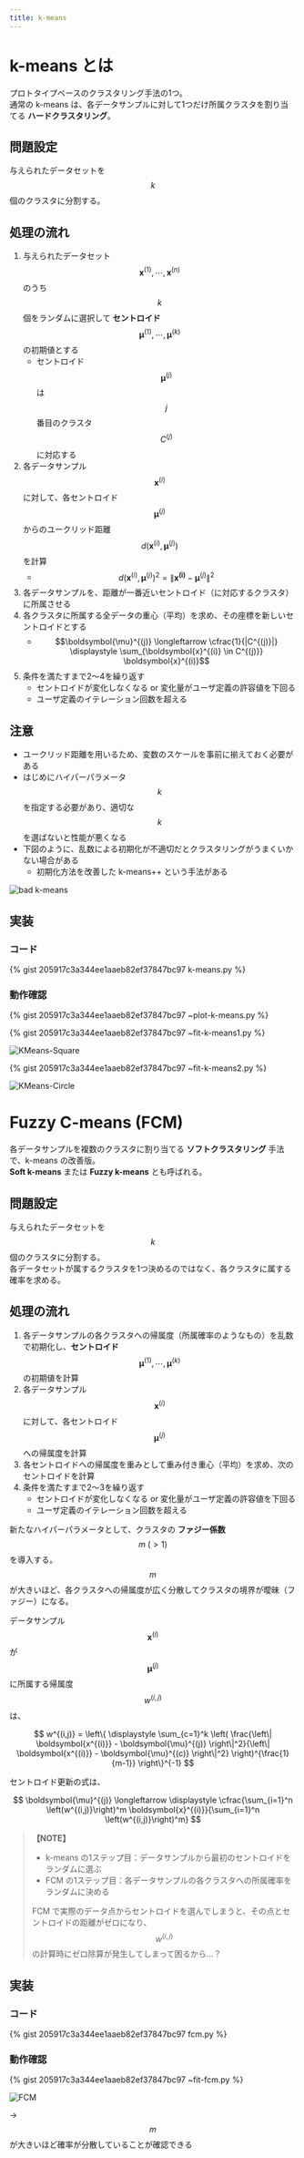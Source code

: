 ```yaml
---
title: k-means
---
```


# k-means とは

プロトタイプベースのクラスタリング手法の1つ。  
通常の k-means は、各データサンプルに対して1つだけ所属クラスタを割り当てる **ハードクラスタリング**。

## 問題設定

与えられたデータセットを $$k$$ 個のクラスタに分割する。


## 処理の流れ

1. 与えられたデータセット $$\boldsymbol{x}^{(1)}, \cdots, \boldsymbol{x}^{(n)}$$ のうち $$k$$ 個をランダムに選択して **セントロイド** $$\boldsymbol{\mu}^{(1)}, \cdots, \boldsymbol{\mu}^{(k)}$$ の初期値とする
    - セントロイド $$\boldsymbol{\mu}^{(j)}$$ は $$j$$ 番目のクラスタ $$C^{(j)}$$ に対応する
2. 各データサンプル $$\boldsymbol{x}^{(i)}$$ に対して、各セントロイド $$\boldsymbol{\mu}^{(j)}$$ からのユークリッド距離 $$d\left(\boldsymbol{x}^{(i)}, \boldsymbol{\mu}^{(j)}\right)$$ を計算
    - $$d\left(\boldsymbol{x}^{(i)}, \boldsymbol{\mu}^{(j)}\right)^2 = \left\| \boldsymbol{x^{(i)}} - \boldsymbol{\mu}^{(j)} \right\|^2$$
3. 各データサンプルを、距離が一番近いセントロイド（に対応するクラスタ）に所属させる
4. 各クラスタに所属する全データの重心（平均）を求め、その座標を新しいセントロイドとする
    - $$\boldsymbol{\mu}^{(j)} \longleftarrow \cfrac{1}{|C^{(j)}|} \displaystyle \sum_{\boldsymbol{x}^{(i)} \in C^{(j)}} \boldsymbol{x}^{(i)}$$
5. 条件を満たすまで2〜4を繰り返す
    - セントロイドが変化しなくなる or 変化量がユーザ定義の許容値を下回る
    - ユーザ定義のイテレーション回数を超える


## 注意

- ユークリッド距離を用いるため、変数のスケールを事前に揃えておく必要がある
- はじめにハイパーパラメータ $$k$$ を指定する必要があり、適切な $$k$$ を選ばないと性能が悪くなる
- 下図のように、乱数による初期化が不適切だとクラスタリングがうまくいかない場合がある
  - 初期化方法を改善した k-means++ という手法がある

![bad k-means](https://user-images.githubusercontent.com/13412823/81996885-3ad5d680-9689-11ea-834b-06be4d843a45.png)


## 実装

### コード

{% gist 205917c3a344ee1aaeb82ef37847bc97 k-means.py %}

### 動作確認

{% gist 205917c3a344ee1aaeb82ef37847bc97 ~plot-k-means.py %}

{% gist 205917c3a344ee1aaeb82ef37847bc97 ~fit-k-means1.py %}

![KMeans-Square](https://user-images.githubusercontent.com/13412823/81466745-dc36d580-920e-11ea-9240-cbc8ffc8db5f.png)

{% gist 205917c3a344ee1aaeb82ef37847bc97 ~fit-k-means2.py %}

![KMeans-Circle](https://user-images.githubusercontent.com/13412823/81466743-da6d1200-920e-11ea-857d-b2ce48cf3117.png)


# Fuzzy C-means (FCM)

各データサンプルを複数のクラスタに割り当てる **ソフトクラスタリング** 手法で、k-means の改善版。  
**Soft k-means** または **Fuzzy k-means** とも呼ばれる。

## 問題設定

与えられたデータセットを $$k$$ 個のクラスタに分割する。  
各データセットが属するクラスタを1つ決めるのではなく、各クラスタに属する確率を求める。

## 処理の流れ

1. 各データサンプルの各クラスタへの帰属度（所属確率のようなもの）を乱数で初期化し、**セントロイド** $$\boldsymbol{\mu}^{(1)}, \cdots, \boldsymbol{\mu}^{(k)}$$ の初期値を計算
2. 各データサンプル $$\boldsymbol{x}^{(i)}$$ に対して、各セントロイド $$\boldsymbol{\mu}^{(j)}$$ への帰属度を計算
3. 各セントロイドへの帰属度を重みとして重み付き重心（平均）を求め、次のセントロイドを計算
4. 条件を満たすまで2〜3を繰り返す
    - セントロイドが変化しなくなる or 変化量がユーザ定義の許容値を下回る
    - ユーザ定義のイテレーション回数を超える

新たなハイパーパラメータとして、クラスタの **ファジー係数** $$m\ (\gt 1)$$ を導入する。  
$$m$$ が大きいほど、各クラスタへの帰属度が広く分散してクラスタの境界が曖昧（ファジー）になる。

データサンプル $$\boldsymbol{x}^{(i)}$$ が $$\boldsymbol{\mu}^{(j)}$$ に所属する帰属度 $$w^{(i,j)}$$ は、

$$
w^{(i,j)} = \left\{ \displaystyle \sum_{c=1}^k \left( \frac{\left\| \boldsymbol{x^{(i)}} - \boldsymbol{\mu}^{(j)} \right\|^2}{\left\| \boldsymbol{x^{(i)}} - \boldsymbol{\mu}^{(c)} \right\|^2} \right)^{\frac{1}{m-1}} \right\}^{-1}
$$

セントロイド更新の式は、

$$
\boldsymbol{\mu}^{(j)} \longleftarrow \displaystyle \cfrac{\sum_{i=1}^n \left(w^{(i,j)}\right)^m \boldsymbol{x}^{(i)}}{\sum_{i=1}^n \left(w^{(i,j)}\right)^m}
$$

> **【NOTE】**
>
> - k-means の1ステップ目：データサンプルから最初のセントロイドをランダムに選ぶ
> - FCM の1ステップ目：各データサンプルの各クラスタへの所属確率をランダムに決める
>
> FCM で実際のデータ点からセントロイドを選んでしまうと、その点とセントロイドの距離がゼロになり、$$w^{(i,j)}$$ の計算時にゼロ除算が発生してしまって困るから...？


## 実装

### コード

{% gist 205917c3a344ee1aaeb82ef37847bc97 fcm.py %}

### 動作確認

{% gist 205917c3a344ee1aaeb82ef37847bc97 ~fit-fcm.py %}

![FCM](https://user-images.githubusercontent.com/13412823/82025160-e7d14300-96cb-11ea-9d7c-999f27824701.png)

→ $$m$$ が大きいほど確率が分散していることが確認できる
